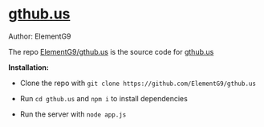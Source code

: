 # [gthub.us](https://gthub.us/)

Author: ElementG9

The repo [ElementG9/gthub.us](https://github.com/ElementG9/gthub.us) is the source code for [gthub.us](https://gthub.us/)

__Installation:__

* Clone the repo with `git clone https://github.com/ElementG9/gthub.us`

* Run `cd gthub.us` and `npm i` to install dependencies

* Run the server with `node app.js`